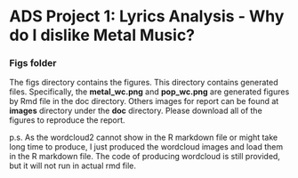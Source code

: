 # ADS Project 1: Lyrics Analysis - Why do I dislike Metal Music?

### Figs folder

The figs directory contains the figures. This directory contains generated files. Specifically, the **metal_wc.png** and **pop_wc.png** are generated figures by Rmd file in the doc directory. Others images for report can be found at **images** directory under the **doc** directory. Please download all of the figures to reproduce the report.

p.s. As the wordcloud2 cannot show in the R markdown file or might take long time to produce, I just produced the wordcloud images and load them in the R markdown file. The code of producing wordcloud is still provided, but it will not run in actual rmd file.
